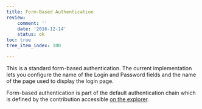 ```yaml
---
title: Form-Based Authentication
review:
    comment: ''
    date: '2016-12-14'
    status: ok
toc: true
tree_item_index: 100

---
```

This is a standard form-based authentication. The current implementation lets you configure the name of the Login and Password fields and the name of the page used to display the login page.

Form-based authentication is part of the default authentication chain which is defined by the contribution accessible [on the explorer](http://explorer.nuxeo.com/nuxeo/site/distribution/Nuxeo%20Platform%20LTS%202016-8.10/viewExtensionPoint/org.nuxeo.ecm.platform.ui.web.auth.service.PluggableAuthenticationService--chain).
